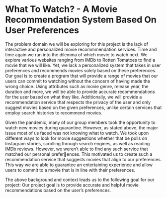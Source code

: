 # What To Watch? - A Movie Recommendation System Based On User Preferences
The problem domain we will be exploring for this project is the lack of interactive and personalized movie recommmendation services. Time and time again we run into the dilemma of which movie to watch next. We explore various websites ranging from IMDb to Rotten Tomatoes to find a movie that we will like. Yet, we lack a personalized system that takes in user preferences and recommends movies solely based on these preferences. Our goal is to create a program that will provide a range of movies that our users can commit to watching without the concern of having made the wrong choice. Using attributes such as movie genre, release year, the duration and more, we will be able to provide accurate recommendations for the user based on what they like. Additionally, we will provide a recommendation service that respects the privacy of the user and only suggest movies based on the given preferences, unlike certain services that employ search histories to recommend movies.

Given the pandemic, many of our group members took the opportunity to watch new movies during quarantine. However, as stated above, the major issue most of us faced was not knowing what to watch. We took upon different ways to look for movie suggestions whether that be polls on Instagram stories, scrolling through search engines, as well as reading IMDb reviews. However, we weren’t able to find any such service that matched our personal preferences. This motivated us to create such a recommendation service that suggests movies that align to our preferences. This way we are able to guarantee an entertaining experience and allow users to commit to a movie that is in line
with their preferences. 

The above background and context leads us to the following goal for our project: Our project goal is to provide
accurate and helpful movie recommendations based on the user’s preferences.
